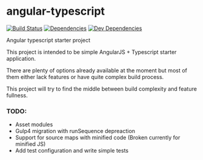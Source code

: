 # angular-typescript

[![Build Status](https://travis-ci.org/Igogrek/angular-typescript.svg?style=flat-square&branch=master)](https://travis-ci.org/Igogrek/angular-typescript)
[![Dependencies](https://david-dm.org/igogrek/angular-typescript/status.svg?style=flat-square)](https://david-dm.org/igogrek/angular-typescript)
[![Dev Dependencies](https://david-dm.org/igogrek/angular-typescript/dev-status.svg?style=flat-square)](https://david-dm.org/igogrek/angular-typescript/#info=devDependencies)


Angular typescript starter project

This project is intended to be simple AngularJS + Typescript starter application.

There are plenty of options already available at the moment but most of them either lack features or have quite complex build process.

This project will try to find the middle between build complexity and feature fullness.

### TODO:
- Asset modules
- Gulp4 migration with runSequence depreaction
- Support for source maps with minified code (Broken currently for minified JS)
- Add test configuration and write simple tests
